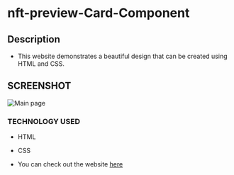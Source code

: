 # nft-preview-Card-Component

## Description

- This website demonstrates a beautiful design that can be created using HTML and CSS.

## SCREENSHOT

![Main page](https://imgur.com/Lf34mbx.jpg)

### TECHNOLOGY USED

- HTML
- CSS

- You can check out the website [here](https://joyful-nougat-ee5e4b.netlify.app/)
